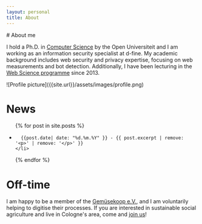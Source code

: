 ```yaml
---
layout: personal
title: About
---
```


<div class="floating-text-figure" markdown="1">
  <div class="continuous-text" markdown="1">
# About me

I hold a Ph.D. in [Computer Science](https://cs.ou.nl/) by the Open Universiteit and I am working as an information security
specialist at d-fine. My academic background includes web security and privacy expertise, focusing on web measurements and bot detection.
Additionally, I have been lecturing in the [Web Science programme](https://www.th-koeln.de/en/academics/web-science-masters-program_7228.php)
since 2013.

</div>
  <div class="fig-next-to-text" markdown="1">
![Profile picture]({{site.url}}/assets/images/profile.png)
  </div>
<div style="clear:both;"></div>
</div>



# News 

<ul>
  {% for post in site.posts %}
    <li>

      {{post.date| date: "%d.%m.%Y" }} - {{ post.excerpt | remove: '<p>' | remove: '</p>' }}
    </li>
  {% endfor %}
</ul>


# Off-time
I am happy to be a member of the [Gemüsekoop e.V.](https://www.gemuesekoop.de), and I am voluntarily helping to digitise their processes. If you are interested in sustainable social agriculture and live in Cologne's area, come and [join us](https://www.gemuesekoop.de/mitmachen)!
